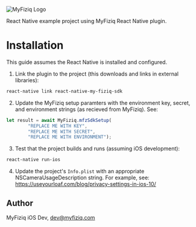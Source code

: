 ![MyFiziq Logo](https://www.myfiziq.com/assets/images/logo.svg)

React Native example project using MyFiziq React Native plugin.

# Installation

This guide assumes the React Native is installed and configured.

1. Link the plugin to the project (this downloads and links in external libraries):
```sh
react-native link react-native-my-fiziq-sdk
```
2. Update the MyFiziq setup paramters with the environment key, secret, and environment strings (as recieved from MyFiziq). See:
```js
let result = await MyFiziq.mfzSdkSetup(
        "REPLACE ME WITH KEY", 
        "REPLACE ME WITH SECRET", 
        "REPLACE ME WITH ENVIRONMENT");
```
3. Test that the project builds and runs (assuming iOS development):
```sh
react-native run-ios
```
4. Update the project's `Info.plist` with an appropriate NSCameraUsageDescription string. For example, see: https://useyourloaf.com/blog/privacy-settings-in-ios-10/

## Author

MyFiziq iOS Dev, dev@myfiziq.com

  